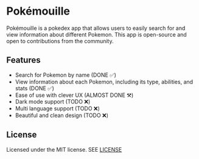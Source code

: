 # Pokémouille

Pokémouille is a pokedex app that allows users to easily search for and view information about different Pokemon. This app is open-source and open to contributions from the community.

## Features

- Search for Pokemon by name (DONE ✅)
- View information about each Pokemon, including its type, abilities, and stats (DONE ✅)
- Ease of use with clever UX (ALMOST DONE ⚒️)
- Dark mode support (TODO ❌)
- Multi language support (TODO ❌)
- Beautiful and clean design (TODO ❌)

## License

Licensed under the MIT license. SEE [LICENSE](LICENSE)
